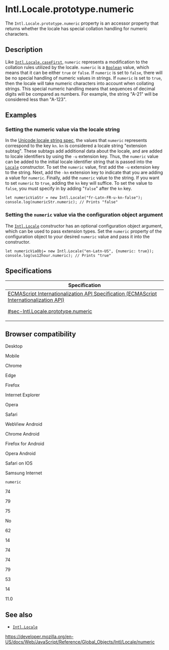 # Intl.Locale.prototype.numeric

The `Intl.Locale.prototype.numeric` property is an accessor property that returns whether the locale has special collation handling for numeric characters.

## Description

Like [`Intl.Locale.caseFirst`](casefirst), `numeric` represents a modification to the collation rules utilized by the locale. `numeric` is a [`Boolean`](../../boolean) value, which means that it can be either `true` or `false`. If `numeric` is set to `false`, there will be no special handling of numeric values in strings. If `numeric` is set to `true`, then the locale will take numeric characters into account when collating strings. This special numeric handling means that sequences of decimal digits will be compared as numbers. For example, the string "A-21" will be considered less than "A-123".

## Examples

### Setting the numeric value via the locale string

In the [Unicode locale string spec](https://www.unicode.org/reports/tr35/), the values that `numeric` represents correspond to the key `kn`. `kn` is considered a locale string "extension subtag". These subtags add additional data about the locale, and are added to locale identifiers by using the `-u` extension key. Thus, the `numeric` value can be added to the initial locale identifier string that is passed into the [`Locale`](locale) constructor. To set the `numeric` value, first add the `-u` extension key to the string. Next, add the `-kn` extension key to indicate that you are adding a value for `numeric`. Finally, add the `numeric` value to the string. If you want to set `numeric` to `true`, adding the `kn` key will suffice. To set the value to `false`, you must specify in by adding "`false`" after the `kn` key.

    let numericViaStr = new Intl.Locale("fr-Latn-FR-u-kn-false");
    console.log(numericStr.numeric); // Prints "false"

### Setting the `numeric` value via the configuration object argument

The [`Intl.Locale`](locale) constructor has an optional configuration object argument, which can be used to pass extension types. Set the `numeric` property of the configuration object to your desired `numeric` value and pass it into the constructor.

    let numericViaObj= new Intl.Locale("en-Latn-US", {numeric: true});
    console.log(us12hour.numeric); // Prints "true"

## Specifications

<table><thead><tr class="header"><th>Specification</th></tr></thead><tbody><tr class="odd"><td><a href="https://tc39.es/ecma402/#sec-Intl.Locale.prototype.numeric">ECMAScript Internationalization API Specification (ECMAScript Internationalization API) 
<br/>


<span class="small">#sec-Intl.Locale.prototype.numeric</span></a></td></tr></tbody></table>

## Browser compatibility

Desktop

Mobile

Chrome

Edge

Firefox

Internet Explorer

Opera

Safari

WebView Android

Chrome Android

Firefox for Android

Opera Android

Safari on IOS

Samsung Internet

`numeric`

74

79

75

No

62

14

74

74

79

53

14

11.0

## See also

-   [`Intl.Locale`](../locale)

<a href="https://developer.mozilla.org/en-US/docs/Web/JavaScript/Reference/Global_Objects/Intl/Locale/numeric" class="_attribution-link">https://developer.mozilla.org/en-US/docs/Web/JavaScript/Reference/Global_Objects/Intl/Locale/numeric</a>
